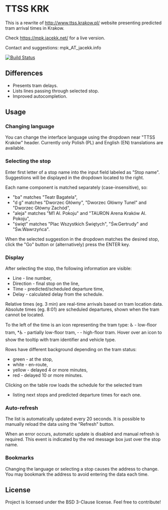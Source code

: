# TTSS KRK

This is a rewrite of http://www.ttss.krakow.pl/ website
presenting predicted tram arrival times in Krakow.

Check https://mpk.jacekk.net/ for a live version.

Contact and suggestions: mpk_AT_jacekk.info

[![Build Status](https://travis-ci.org/jacekkow/mpk-ttss.svg?branch=master)](https://travis-ci.org/jacekkow/mpk-ttss)

## Differences

* Presents tram delays.
* Lists lines passing through selected stop.
* Improved autocompletion.

## Usage

### Changing language

You can change the interface language using the dropdown near "TTSS Kraków" header.
Currently only Polish (PL) and English (EN) translations are available.

### Selecting the stop

Enter first letter of a stop name into the input field labeled as "Stop name".
Suggestions will be displayed in the dropdown located to the right.

Each name component is matched separately (case-insensitive), so:

- "ba" matches "Teatr Bagatela",
- "d g" matches "Dworzec Główny", "Dworzec Główny Tunel" and "Dworzec Główny Zachód",
- "aleja" matches "M1 Al. Pokoju" and "TAURON Arena Kraków Al. Pokoju",
- "święt" matches "Plac Wszystkich Świętych", "Św.Gertrudy" and "Św.Wawrzyńca".

When the selected suggestion in the dropdown matches the desired stop,
click the "Go" button or (alternatively) press the ENTER key.

### Display

After selecting the stop, the following information are visible:

- Line - line number,
- Direction - final stop on the line,
- Time - predicted/scheduled departure time,
- Delay - calculated delay from the schedule.

Relative times (eg. 3 min) are real-time arrivals based on tram location data.
Absolute times (eg. 8:01) are scheduled departures, shown when the tram cannot be located.

To the left of the time is an icon representing the tram type:
♿ - low-floor tram,
*♿ - partially low-floor tram,
‐ - high-floor tram.
Hover over an icon to show the tooltip with tram identifier and vehicle type.

Rows have different background depending on the tram status:
- green - at the stop,
- white - en-route,
- yellow - delayed 4 or more minutes,
- red - delayed 10 or more minutes.

Clicking on the table row loads the schedule for the selected tram
- listing next stops and predicted departure times for each one.

### Auto-refresh

The list is automatically updated every 20 seconds. It is possible to manually
reload the data using the "Refresh" button.

When an error occurs, automatic update is disabled and manual refresh is required.
This event is indicated by the red message box just over the stop name.

### Bookmarks

Changing the language or selecting a stop causes the address to change.
You may bookmark the address to avoid entering the data each time.

## License

Project is licensed under the BSD 3-Clause license.
Feel free to contribute!
